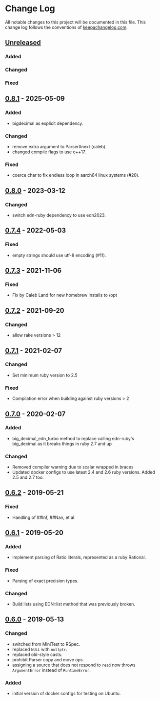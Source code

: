 # Change Log
All notable changes to this project will be documented in this file. This change log follows the conventions of [keepachangelog.com](http://keepachangelog.com/).

## [Unreleased]

### Added

### Changed

### Fixed


## [0.8.1] - 2025-05-09
### Added
* bigdecimal as explicit dependency.

### Changed
* remove extra argument to Parser#next (caleb).
* changed compile flags to use c++17.

### Fixed
* coerce char to fix endless loop in aarch64 linux systems (#20).

## [0.8.0] - 2023-03-12
### Changed
* switch edn-ruby dependency to use edn2023.

## [0.7.4] - 2022-05-03
### Fixed
* empty strings should use utf-8 encoding (#11).

## [0.7.3] - 2021-11-06
### Fixed
* Fix by Caleb Land for new homebrew installs to /opt

## [0.7.2] - 2021-09-20
### Changed
* allow rake versions > 12

## [0.7.1] - 2021-02-07
### Changed
* Set minimum ruby version to 2.5

### Fixed
* Compilation error when building against ruby versions > 2

## [0.7.0] - 2020-02-07
### Added
* big_decimal_edn_turbo method to replace calling edn-ruby's
  big_decimal as it breaks things in ruby 2.7 and up

### Changed
* Removed compiler warning due to scalar wrapped in braces
* Updated docker configs to use latest 2.4 and 2.6 ruby
  versions. Added 2.5 and 2.7 too.

## [0.6.2] - 2019-05-21
### Fixed
* Handling of ##Inf, ##Nan, et al.

## [0.6.1] - 2019-05-20
### Added
* Implement parsing of Ratio literals, represented as a ruby Rational.

### Fixed
* Parsing of exact precision types.

### Changed
* Build lists using EDN::list method that was previously broken.

## [0.6.0] - 2019-05-13
### Changed
* switched from MiniTest to RSpec.
* replaced `NULL` with `nullptr`.
* replaced old-style casts.
* prohibit Parser copy and move ops.
* assigning a source that does not respond to `read` now throws
  `ArgumentError` instead of `RuntimeError`.

### Added
* initial version of docker configs for testing on Ubuntu.

[Unreleased]: https://github.com/edporras/edn_turbo/-/compare/0.8.1...devel
[0.8.1]: https://github.com/edporras/edn_turbo/-/compare/0.8.0...0.8.1
[0.8.0]: https://github.com/edporras/edn_turbo/-/compare/0.7.4...0.8.0
[0.7.4]: https://github.com/edporras/edn_turbo/-/compare/0.7.3...0.7.4
[0.7.3]: https://github.com/edporras/edn_turbo/-/compare/0.7.2...0.7.3
[0.7.2]: https://github.com/edporras/edn_turbo/-/compare/0.7.1...0.7.2
[0.7.1]: https://github.com/edporras/edn_turbo/-/compare/0.7.0...0.7.1
[0.7.0]: https://github.com/edporras/edn_turbo/-/compare/0.6.2...0.7.0
[0.6.2]: https://github.com/edporras/edn_turbo/-/compare/0.6.1...0.6.2
[0.6.1]: https://github.com/edporras/edn_turbo/-/compare/0.6.0...0.6.1
[0.6.0]: https://github.com/edporras/edn_turbo/-/compare/0.5.7...0.6.0
